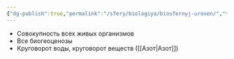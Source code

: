 ```yaml
---
{"dg-publish":true,"permalink":"/sfery/biologiya/biosfernyj-uroven/","tags":["Общаябиология"]}
---
```


- Совокупность всех живых организмов
- Все биогеоценозы
- Круговорот воды, круговорот веществ ([[Азот\|Азот]])